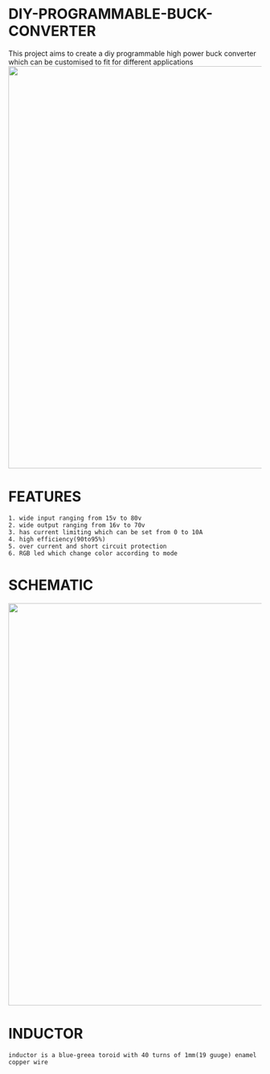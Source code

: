 # DIY-PROGRAMMABLE-BUCK-CONVERTER
This project aims to create a diy programmable high power buck converter which can be customised to fit for different applications 
 <image src="images/IMG_20210125_130544.jpg" width="800"> 
 
  # FEATURES
 ```
1. wide input ranging from 15v to 80v
2. wide output ranging from 16v to 70v
3. has current limiting which can be set from 0 to 10A
4. high efficiency(90to95%)
5. over current and short circuit protection
6. RGB led which change color according to mode
``` 

# SCHEMATIC
<image src="images/Schematic_buckx_2021-02-04.png" width="800"> 

# INDUCTOR
 ```
 inductor is a blue-greea toroid with 40 turns of 1mm(19 guuge) enamel copper wire
  ```
